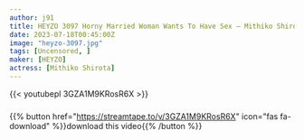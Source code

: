 ```yaml
---
author: j91
title: HEYZO 3097 Horny Married Woman Wants To Have Sex – Mithiko Shirota
date: 2023-07-18T00:45:00Z
image: "heyzo-3097.jpg"
tags: [Uncensored, ]
maker: [HEYZO]
actress: [Mithiko Shirota]
---
```



{{< youtubepl 3GZA1M9KRosR6X >}}
###

{{% button href="https://streamtape.to/v/3GZA1M9KRosR6X" icon="fas fa-download" %}}download this video{{% /button %}}

